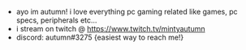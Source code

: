 - ayo im autumn! i love everything pc gaming related like games, pc specs, peripherals etc...
- i stream on twitch @ https://www.twitch.tv/mintyautumn
- discord: autumn#3275 {easiest way to reach me!}

<!---
mintyautumn/mintyautumn is a ✨ special ✨ repository because its `README.md` (this file) appears on your GitHub profile.
You can click the Preview link to take a look at your changes.
--->
